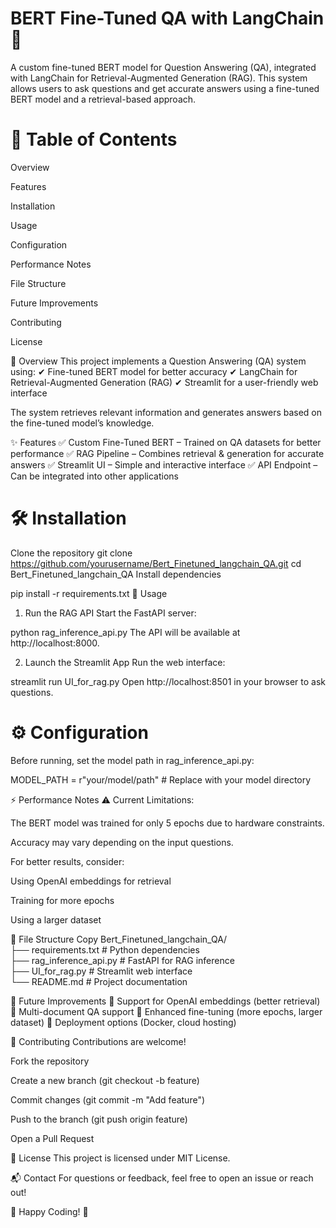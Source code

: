 # BERT Fine-Tuned QA with LangChain 🚀
A custom fine-tuned BERT model for Question Answering (QA), integrated with LangChain for Retrieval-Augmented Generation (RAG). This system allows users to ask questions and get accurate answers using a fine-tuned BERT model and a retrieval-based approach.

# 📌 Table of Contents
Overview

Features

Installation

Usage

Configuration

Performance Notes

File Structure

Future Improvements

Contributing

License

🌟 Overview
This project implements a Question Answering (QA) system using:
✔ Fine-tuned BERT model for better accuracy
✔ LangChain for Retrieval-Augmented Generation (RAG)
✔ Streamlit for a user-friendly web interface

The system retrieves relevant information and generates answers based on the fine-tuned model’s knowledge.

✨ Features
✅ Custom Fine-Tuned BERT – Trained on QA datasets for better performance
✅ RAG Pipeline – Combines retrieval & generation for accurate answers
✅ Streamlit UI – Simple and interactive interface
✅ API Endpoint – Can be integrated into other applications

# 🛠 Installation
Clone the repository
git clone https://github.com/yourusername/Bert_Finetuned_langchain_QA.git
cd Bert_Finetuned_langchain_QA
Install dependencies


pip install -r requirements.txt
🚀 Usage
1. Run the RAG API
Start the FastAPI server:

python rag_inference_api.py
The API will be available at http://localhost:8000.

2. Launch the Streamlit App
Run the web interface:


streamlit run UI_for_rag.py
Open http://localhost:8501 in your browser to ask questions.

# ⚙ Configuration
Before running, set the model path in rag_inference_api.py:

MODEL_PATH = r"your/model/path"  # Replace with your model directory

⚡ Performance Notes
⚠ Current Limitations:

The BERT model was trained for only 5 epochs due to hardware constraints.

Accuracy may vary depending on the input questions.

For better results, consider:

Using OpenAI embeddings for retrieval

Training for more epochs

Using a larger dataset

📂 File Structure
Copy
Bert_Finetuned_langchain_QA/  
├── requirements.txt         # Python dependencies  
├── rag_inference_api.py    # FastAPI for RAG inference  
├── UI_for_rag.py          # Streamlit web interface  
└── README.md              # Project documentation  

🔮 Future Improvements
🔹 Support for OpenAI embeddings (better retrieval)
🔹 Multi-document QA support
🔹 Enhanced fine-tuning (more epochs, larger dataset)
🔹 Deployment options (Docker, cloud hosting)

🤝 Contributing
Contributions are welcome!

Fork the repository

Create a new branch (git checkout -b feature)

Commit changes (git commit -m "Add feature")

Push to the branch (git push origin feature)

Open a Pull Request

📜 License
This project is licensed under MIT License.

📬 Contact
For questions or feedback, feel free to open an issue or reach out!

🚀 Happy Coding! 🚀
